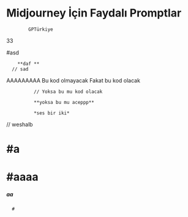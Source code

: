 # Midjourney İçin Faydalı Promptlar
            GPTürkiye

33 

#asd 


        **daf **
      // sad
AAAAAAAAA
Bu kod olmayacak
              Fakat bu kod olacak
              
              // Yoksa bu mu kod olacak
              
              **yoksa bu mu aceppp**
              
              *ses bir iki*
  // weshalb
  # #a
   # #aaaa
   ##### aa
      #
      
